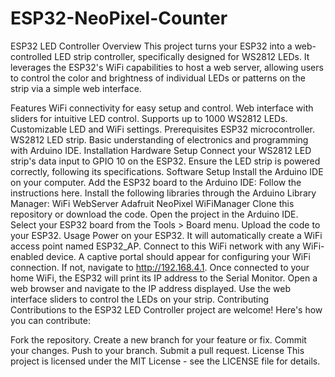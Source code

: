 # ESP32-NeoPixel-Counter
ESP32 LED Controller
Overview
This project turns your ESP32 into a web-controlled LED strip controller, specifically designed for WS2812 LEDs. It leverages the ESP32's WiFi capabilities to host a web server, allowing users to control the color and brightness of individual LEDs or patterns on the strip via a simple web interface.

Features
WiFi connectivity for easy setup and control.
Web interface with sliders for intuitive LED control.
Supports up to 1000 WS2812 LEDs.
Customizable LED and WiFi settings.
Prerequisites
ESP32 microcontroller.
WS2812 LED strip.
Basic understanding of electronics and programming with Arduino IDE.
Installation
Hardware Setup
Connect your WS2812 LED strip's data input to GPIO 10 on the ESP32.
Ensure the LED strip is powered correctly, following its specifications.
Software Setup
Install the Arduino IDE on your computer.
Add the ESP32 board to the Arduino IDE:
Follow the instructions here.
Install the following libraries through the Arduino Library Manager:
WiFi
WebServer
Adafruit NeoPixel
WiFiManager
Clone this repository or download the code.
Open the project in the Arduino IDE.
Select your ESP32 board from the Tools > Board menu.
Upload the code to your ESP32.
Usage
Power on your ESP32. It will automatically create a WiFi access point named ESP32_AP.
Connect to this WiFi network with any WiFi-enabled device.
A captive portal should appear for configuring your WiFi connection. If not, navigate to http://192.168.4.1.
Once connected to your home WiFi, the ESP32 will print its IP address to the Serial Monitor.
Open a web browser and navigate to the IP address displayed.
Use the web interface sliders to control the LEDs on your strip.
Contributing
Contributions to the ESP32 LED Controller project are welcome! Here's how you can contribute:

Fork the repository.
Create a new branch for your feature or fix.
Commit your changes.
Push to your branch.
Submit a pull request.
License
This project is licensed under the MIT License - see the LICENSE file for details.
